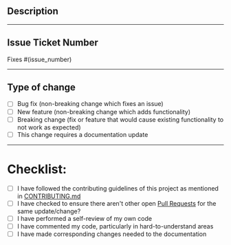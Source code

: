 ## Description
<!-- Include a summary of the change made and also list the dependencies that are required if any -->

---
## Issue Ticket Number
Fixes #(issue_number)

---
## Type of change
<!-- Please select all options that are applicable. -->
- [ ] Bug fix (non-breaking change which fixes an issue)
- [ ] New feature (non-breaking change which adds functionality)
- [ ] Breaking change (fix or feature that would cause existing functionality to not work as expected)
- [ ] This change requires a documentation update

---
# Checklist:
- [ ] I have followed the contributing guidelines of this project as mentioned in [CONTRIBUTING.md](/CONTRIBUTING.md)
- [ ] I have checked to ensure there aren't other open [Pull Requests](https://github.com/Gismo1337/vue-cookie-consent-banner/pulls) for the same update/change?
- [ ] I have performed a self-review of my own code
- [ ] I have commented my code, particularly in hard-to-understand areas
- [ ] I have made corresponding changes needed to the documentation
